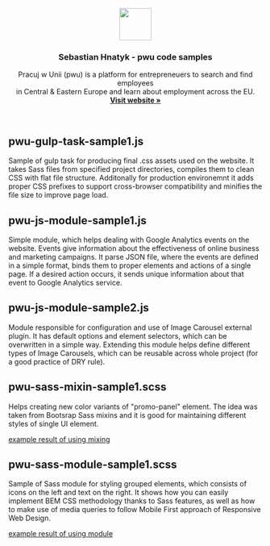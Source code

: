 <p align="center">
  <a href="https://www.pracujwunii.pl/">
    <img src="https://www.pracujwunii.pl/assets/img/logo/logo-icon.png" width=64 height=64>
  </a>

  <h3 align="center">Sebastian Hnatyk - pwu code samples</h3>

  <p align="center">
    Pracuj w Unii (pwu) is a platform for entrepreneuers to search and find employees 
    <br>
    in Central & Eastern Europe and learn about employment across the EU.
    <br>
    <a href="https://www.pracujwunii.pl/"><strong>Visit website &raquo;</strong></a>
  </p>
</p>

<br>

## pwu-gulp-task-sample1.js
Sample of gulp task for producing final .css assets used on the website. It takes Sass files from specified project directories, compiles them to clean CSS with flat file structure. Additonally for production environemnt it adds proper CSS prefixes to support cross-browser compatibility and minifies the file size to improve page load.

## pwu-js-module-sample1.js
Simple module, which helps dealing with Google Analytics events on the website. Events give information about the effectiveness of online business and marketing campaigns. It parse JSON file, where the events are defined in a simple format, binds them to proper elements and actions of a single page. If a desired action occurs, it sends unique information about that event to Google Analytics service.

## pwu-js-module-sample2.js
Module responsible for configuration and use of Image Carousel external plugin. It has default options and element selectors, which can be overwritten in a simple way. Extending this module helps define different types of Image Carousels, which can be reusable across whole project (for a good practice of DRY rule). 

## pwu-sass-mixin-sample1.scss
Helps creating new color variants of "promo-panel" element. The idea was taken from Bootsrap Sass mixins and it is good for maintaining different styles of single UI element.

<a href="https://github.com/shnatyk/pwu-code-samples/blob/master/pwu-sass-mixin-sample1-result.jpg">
  example result of using mixing
</a>


## pwu-sass-module-sample1.scss
Sample of Sass module for styling grouped elements, which consists of icons on the left and text on the right. It shows how you can easily implement BEM CSS methodology thanks to Sass features, as well as how to make use of media queries to follow Mobile First approach of Responsive Web Design.

<a href="https://github.com/shnatyk/pwu-code-samples/blob/master/pwu-sass-module-sample1-result.jpg">
  example result of using module
</a>

